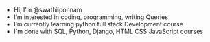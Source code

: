- Hi, I’m @swathiiponnam
- I’m interested in coding, programming, writing Queries 
- I’m currently learning python full stack Development course 
- I'm done with SQL, Python, Django, HTML CSS JavaScript courses 

<!---
swathiiponnam/swathiiponnam is a ✨ special ✨ repository because its `README.md` (this file) appears on your GitHub profile.
You can click the Preview link to take a look at your changes.
--->
